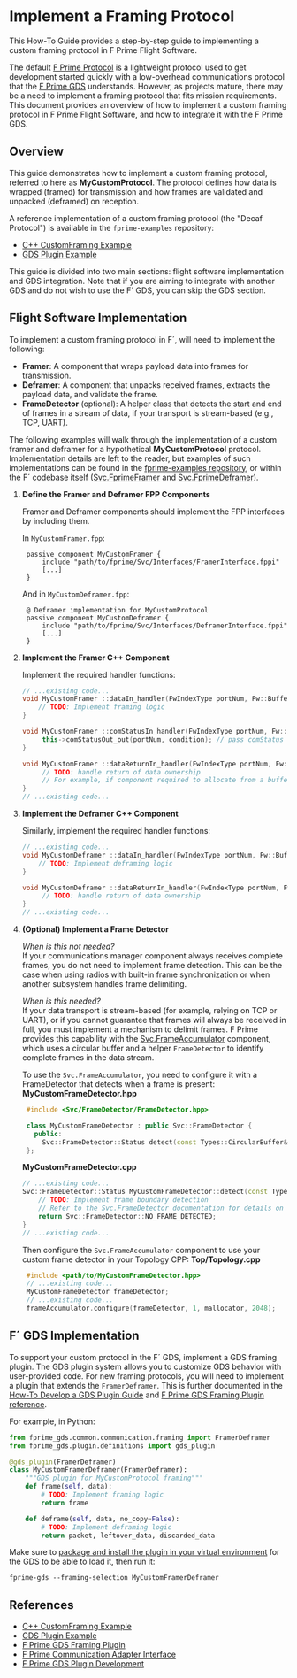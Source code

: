 # Implement a Framing Protocol

This How-To Guide provides a step-by-step guide to implementing a custom framing protocol in F Prime Flight Software.

The default [F Prime Protocol](../../Svc/FprimeProtocol/docs/sdd.md) is a lightweight protocol used to get development started quickly with a low-overhead communications protocol that the [F Prime GDS](https://github.com/nasa/fprime-gds) understands. However, as projects mature, there may be a need to implement a framing protocol that fits mission requirements. This document provides an overview of how to implement a custom framing protocol in F Prime Flight Software, and how to integrate it with the F Prime GDS.

## Overview

This guide demonstrates how to implement a custom framing protocol, referred to here as **MyCustomProtocol**. The protocol defines how data is wrapped (framed) for transmission and how frames are validated and unpacked (deframed) on reception. 

A reference implementation of a custom framing protocol (the "Decaf Protocol") is available in the `fprime-examples` repository:
- [C++ CustomFraming Example](https://github.com/nasa/fprime-examples/tree/devel/FlightExamples/CustomFraming)
- [GDS Plugin Example](https://github.com/nasa/fprime-examples/tree/devel/GdsExamples/gds-plugins/src/framing)

This guide is divided into two main sections: flight software implementation and GDS integration. Note that if you are aiming to integrate with another GDS and do not wish to use the F´ GDS, you can skip the GDS section.

## Flight Software Implementation

To implement a custom framing protocol in F´, will need to implement the following:
- **Framer**: A component that wraps payload data into frames for transmission.
- **Deframer**: A component that unpacks received frames, extracts the payload data, and validate the frame.
- **FrameDetector** (optional): A helper class that detects the start and end of frames in a stream of data, if your transport is stream-based (e.g., TCP, UART).

The following examples will walk through the implementation of a custom framer and deframer for a hypothetical **MyCustomProtocol** protocol. Implementation details are left to the reader, but examples of such implementations can be found in the [fprime-examples repository](https://github.com/nasa/fprime-examples/tree/devel/FlightExamples/CustomFraming), or within the F´ codebase itself ([Svc.FprimeFramer](../../Svc/FprimeFramer/docs/sdd.md) and [Svc.FprimeDeframer](../../Svc/FprimeDeframer/docs/sdd.md)).

1. **Define the Framer and Deframer FPP Components**

   Framer and Deframer components should implement the FPP interfaces by including them.

   In  `MyCustomFramer.fpp`:
   ```
    passive component MyCustomFramer {
        include "path/to/fprime/Svc/Interfaces/FramerInterface.fppi"
        [...]
    }
   ```
   And in `MyCustomDeframer.fpp`:
   ```
    @ Deframer implementation for MyCustomProtocol
    passive component MyCustomDeframer {
        include "path/to/fprime/Svc/Interfaces/DeframerInterface.fppi"
        [...]
    }
   ```

2. **Implement the Framer C++ Component**

   Implement the required handler functions:
   ```cpp
   // ...existing code...
   void MyCustomFramer ::dataIn_handler(FwIndexType portNum, Fw::Buffer& data, const ComCfg::FrameContext& context) {
       // TODO: Implement framing logic
   }

   void MyCustomFramer ::comStatusIn_handler(FwIndexType portNum, Fw::Success& condition) {
        this->comStatusOut_out(portNum, condition); // pass comStatus through (unless project requires otherwise)
   }

   void MyCustomFramer ::dataReturnIn_handler(FwIndexType portNum, Fw::Buffer& data, const ComCfg::FrameContext& context) {
        // TODO: handle return of data ownership
        // For example, if component required to allocate from a buffer manager, return the buffer to the manager
   }
   // ...existing code...
   ```

3. **Implement the Deframer C++ Component**

   Similarly, implement the required handler functions:
   ```cpp
   // ...existing code...
   void MyCustomDeframer ::dataIn_handler(FwIndexType portNum, Fw::Buffer& data, const ComCfg::FrameContext& context) {
       // TODO: Implement deframing logic
   }

   void MyCustomDeframer ::dataReturnIn_handler(FwIndexType portNum, Fw::Buffer& data, const ComCfg::FrameContext& context) {
        // TODO: handle return of data ownership
   }
   // ...existing code...
   ```

4. **(Optional) Implement a Frame Detector**

   _When is this not needed?_  
   If your communications manager component always receives complete frames, you do not need to implement frame detection. This can be the case when using radios with built-in frame synchronization or when another subsystem handles frame delimiting.

   _When is this needed?_  
   If your data transport is stream-based (for example, relying on TCP or UART), or if you cannot guarantee that frames will always be received in full, you must implement a mechanism to delimit frames. F Prime provides this capability with the [Svc.FrameAccumulator](../../Svc/FrameAccumulator/docs/sdd.md) component, which uses a circular buffer and a helper `FrameDetector` to identify complete frames in the data stream.

   To use the `Svc.FrameAccumulator`, you need to configure it with a FrameDetector that detects when a frame is present:
   **MyCustomFrameDetector.hpp**
   ```cpp
    #include <Svc/FrameDetector/FrameDetector.hpp>

    class MyCustomFrameDetector : public Svc::FrameDetector {
      public:
        Svc::FrameDetector::Status detect(const Types::CircularBuffer& data, FwSizeType& size_out) const override;
    };
   ```

   **MyCustomFrameDetector.cpp**
   ```cpp
   // ...existing code...
   Svc::FrameDetector::Status MyCustomFrameDetector::detect(const Types::CircularBuffer& data, FwSizeType& size_out) const {
       // TODO: Implement frame boundary detection
       // Refer to the Svc.FrameDetector documentation for details on how to implement this
       return Svc::FrameDetector::NO_FRAME_DETECTED;
   }
   // ...existing code...
   ```

   Then configure the `Svc.FrameAccumulator` component to use your custom frame detector in your Topology CPP:
   **Top/Topology.cpp**
   ```cpp
    #include <path/to/MyCustomFrameDetector.hpp>
    // ...existing code...
    MyCustomFrameDetector frameDetector;
    // ...existing code...
    frameAccumulator.configure(frameDetector, 1, mallocator, 2048);
    ```


## F´ GDS Implementation

To support your custom protocol in the F´ GDS, implement a GDS framing plugin. The GDS plugin system allows you to customize GDS behavior with user-provided code. For new framing protocols, you will need to implement a plugin that extends the `FramerDeframer`. This is further documented in the [How-To Develop a GDS Plugin Guide](./develop-gds-plugins.md) and [F Prime GDS Framing Plugin reference](../reference/gds-plugins/framing.md).

For example, in Python:

```python
from fprime_gds.common.communication.framing import FramerDeframer
from fprime_gds.plugin.definitions import gds_plugin

@gds_plugin(FramerDeframer)
class MyCustomFramerDeframer(FramerDeframer):
    """GDS plugin for MyCustomProtocol framing"""
    def frame(self, data):
        # TODO: Implement framing logic
        return frame

    def deframe(self, data, no_copy=False):
        # TODO: Implement deframing logic
        return packet, leftover_data, discarded_data
```

Make sure to [package and install the plugin in your virtual environment](./develop-gds-plugins.md#packaging-and-testing-plugins) for the GDS to be able to load it, then run it:

```
fprime-gds --framing-selection MyCustomFramerDeframer
```

## References 

- [C++ CustomFraming Example](https://github.com/nasa/fprime-examples/tree/devel/FlightExamples/CustomFraming)
- [GDS Plugin Example](https://github.com/nasa/fprime-examples/tree/devel/GdsExamples/gds-plugins/src/framing)
- [F Prime GDS Framing Plugin](../reference/gds-plugins/framing.md)
- [F Prime Communication Adapter Interface](../reference/communication-adapter-interface.md)
- [F Prime GDS Plugin Development](https://fprime.jpl.nasa.gov/devel/docs/how-to/develop-gds-plugins/)

